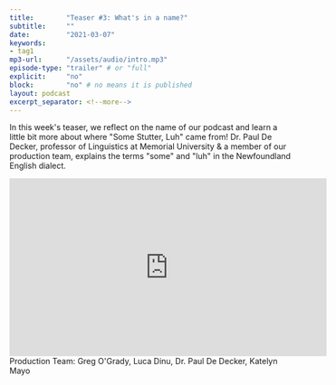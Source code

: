 ```yaml
---
title:        "Teaser #3: What's in a name?"
subtitle:     ""
date:         "2021-03-07"
keywords:
- tag1
mp3-url:      "/assets/audio/intro.mp3"
episode-type: "trailer" # or "full"
explicit:     "no"
block:        "no" # no means it is published
layout: podcast
excerpt_separator: <!--more-->
---
```

In this week's teaser, we reflect on the name of our podcast and learn a little bit more about where "Some Stutter, Luh" came from! Dr. Paul De Decker, professor of Linguistics at Memorial University & a member of our production team, explains the terms "some" and "luh" in the Newfoundland English dialect.
<!--more-->
<iframe width="560" height="315" src="https://www.youtube.com/embed/Bl1iIPaJqHs" title="YouTube video player" frameborder="0" allow="accelerometer; autoplay; clipboard-write; encrypted-media; gyroscope; picture-in-picture" allowfullscreen></iframe>
<!--more-->
Production Team: Greg O'Grady, Luca Dinu, Dr. Paul De Decker, Katelyn Mayo
